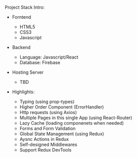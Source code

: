 <p>Project Stack Intro:<P>

+ Forntend
  + HTML5
  + CSS3
  + Javascript

+ Backend
  + Language: Javascript/React
  + Database: Firebase

+ Hosting Server
  + TBD

+ Highlights:
  + Typing (using prop-types)
  + Higher Order Component (ErrorHandler)
  + Http requests (using Axios)
  + Multiple Pages in this single App (using React-Router)
  + Lazy Cache (loading componenets when needed)
  + Forms and Form Validation
  + Global State Management (using Redux)
  + Aysnc Actions in Redux
  + Self-designed Middlewares
  + Support Redux DevTools